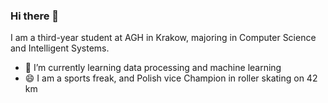 ### Hi there 👋
I am a third-year student at AGH in Krakow, majoring in Computer Science and Intelligent Systems.
- 🌱 I’m currently learning data processing and machine learning
- 😄 I am a sports freak, and Polish vice Champion in roller skating on 42 km 

<!--
**Amelczix14/Amelczix14** is a ✨ _special_ ✨ repository because its `README.md` (this file) appears on your GitHub profile.

Here are some ideas to get you started:

- 🔭 I’m currently working on ...
- 🌱 I’m currently learning ...
- 👯 I’m looking to collaborate on ...
- 🤔 I’m looking for help with ...
- 💬 Ask me about ...
- 📫 How to reach me: ...
- 😄 Pronouns: ...
- ⚡ Fun fact: ...
-->
